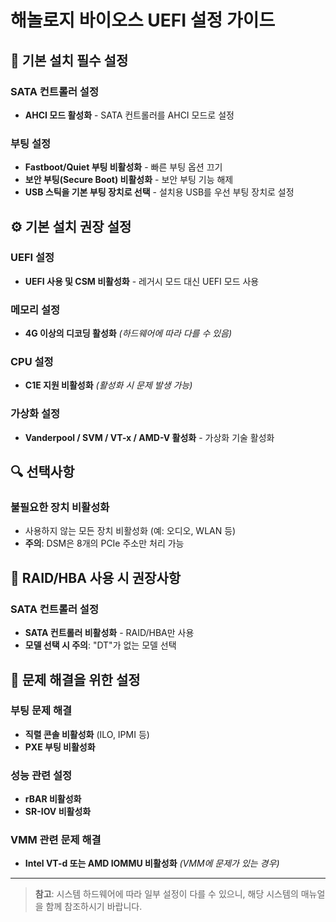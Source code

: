 # 해놀로지 바이오스 UEFI 설정 가이드

## 🔧 기본 설치 필수 설정

### SATA 컨트롤러 설정
- **AHCI 모드 활성화** - SATA 컨트롤러를 AHCI 모드로 설정

### 부팅 설정
- **Fastboot/Quiet 부팅 비활성화** - 빠른 부팅 옵션 끄기
- **보안 부팅(Secure Boot) 비활성화** - 보안 부팅 기능 해제
- **USB 스틱을 기본 부팅 장치로 선택** - 설치용 USB를 우선 부팅 장치로 설정

## ⚙️ 기본 설치 권장 설정

### UEFI 설정
- **UEFI 사용 및 CSM 비활성화** - 레거시 모드 대신 UEFI 모드 사용

### 메모리 설정
- **4G 이상의 디코딩 활성화** *(하드웨어에 따라 다를 수 있음)*

### CPU 설정
- **C1E 지원 비활성화** *(활성화 시 문제 발생 가능)*

### 가상화 설정
- **Vanderpool / SVM / VT-x / AMD-V 활성화** - 가상화 기술 활성화

## 🔍 선택사항

### 불필요한 장치 비활성화
- 사용하지 않는 모든 장치 비활성화 (예: 오디오, WLAN 등)
- **주의**: DSM은 8개의 PCIe 주소만 처리 가능

## 💾 RAID/HBA 사용 시 권장사항

### SATA 컨트롤러 설정
- **SATA 컨트롤러 비활성화** - RAID/HBA만 사용
- **모델 선택 시 주의**: "DT"가 없는 모델 선택

## 🚨 문제 해결을 위한 설정

### 부팅 문제 해결
- **직렬 콘솔 비활성화** (ILO, IPMI 등)
- **PXE 부팅 비활성화**

### 성능 관련 설정  
- **rBAR 비활성화**
- **SR-IOV 비활성화**

### VMM 관련 문제 해결
- **Intel VT-d 또는 AMD IOMMU 비활성화** *(VMM에 문제가 있는 경우)*

---

> **참고**: 시스템 하드웨어에 따라 일부 설정이 다를 수 있으니, 해당 시스템의 매뉴얼을 함께 참조하시기 바랍니다.
